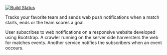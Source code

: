 [![Build Status](https://travis-ci.org/andrelms1/goalstrackerproject.svg?branch=master)](https://travis-ci.org/andrelms1/goalstrackerproject)

Tracks your favorite team and sends web push notifications
when a match starts, ends or the team scores a goal.

User subscribes to web notifications on a responsive website
developed using Bootstrap. A crawler running on the server
side harversters the web for matches events. Another service
notifies the subscribers when an event occours.
